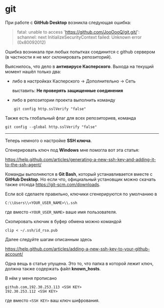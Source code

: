 # git

При работе с **GitHub Desktop** возникла следующая ошибка:
>fatal: unable to access 'https://github.com/JooOooQ/git.git/': schannel: next InitializeSecurityContext failed: Unknown error (0x80092012)

Ошибка возникала при любых попытках соединится с github сервером (в частности я не мог склонировать репозиторий).

Выяснилось, что дело в **антивирусе Касперского**. Выхода на текущий момент нашёл только два:
- либо в настройках Касперского -> Дополнительно -> Сеть

    выставить: **Не проверять защищенные соединения**
- либо в репозитории проекта выполнить команду
```shell    
    git config http.sslVerify "false"
```

Также есть глобальный флаг для всех репозиториев, команда
```shell
git config --global http.sslVerify "false"
```
-----------------------------
Теперь немного о настройке **SSH ключа**.

Сгенерировать ключ под **Windows** мне помогла вот эта статья:

https://help.github.com/articles/generating-a-new-ssh-key-and-adding-it-to-the-ssh-agent/

Команды выполняются в **Git Bash**, который устанавливается вместе с **GitHub Desktop**. Но если что, официальный установщик можно скачать также отсюда https://git-scm.com/downloads.

Если всё сделаете правильно, ключики сгенерируются по умолчанию в
```
C:\\Users\\<YOUR_USER_NAME>\\.ssh
```
где вместо `<YOUR_USER_NAME>` ваше имя пользователя.

Скопировать ключик в буфер обмена можно командой
```shell
clip < ~/.ssh/id_rsa.pub
```

Далее следуйте шагам описанным здесь

https://help.github.com/articles/adding-a-new-ssh-key-to-your-github-account/

Одна вещь в статье упущена. Это то, что папка в которой лежит ключ, должна также содержать файл **known_hosts**.

В нём у меня прописано
```
github.com,192.30.253.113 <SSH KEY>
192.30.253.112 <SSH KEY>
```
где вместо `<SSH KEY>` ваш ключ шифрования.
